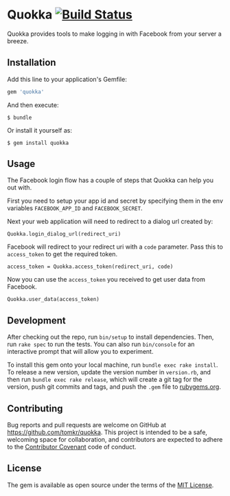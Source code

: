 # Quokka [![Build Status](https://travis-ci.org/tomkr/quokka.svg?branch=master)](https://travis-ci.org/tomkr/quokka)

Quokka provides tools to make logging in with Facebook from your server a breeze.

## Installation

Add this line to your application's Gemfile:

```ruby
gem 'quokka'
```

And then execute:

    $ bundle

Or install it yourself as:

    $ gem install quokka

## Usage

The Facebook login flow has a couple of steps that Quokka can help you out with.

First you need to setup your app id and secret by specifying them in the env variables `FACEBOOK_APP_ID` and `FACEBOOK_SECRET`.

Next your web application will need to redirect to a dialog url created by:

    Quokka.login_dialog_url(redirect_uri)

Facebook will redirect to your redirect uri with a `code` parameter. Pass this to `access_token` to get the required token.

    access_token = Quokka.access_token(redirect_uri, code)

Now you can use the `access_token` you received to get user data from Facebook.

    Quokka.user_data(access_token)

## Development

After checking out the repo, run `bin/setup` to install dependencies. Then, run `rake spec` to run the tests. You can also run `bin/console` for an interactive prompt that will allow you to experiment.

To install this gem onto your local machine, run `bundle exec rake install`. To release a new version, update the version number in `version.rb`, and then run `bundle exec rake release`, which will create a git tag for the version, push git commits and tags, and push the `.gem` file to [rubygems.org](https://rubygems.org).

## Contributing

Bug reports and pull requests are welcome on GitHub at https://github.com/tomkr/quokka. This project is intended to be a safe, welcoming space for collaboration, and contributors are expected to adhere to the [Contributor Covenant](http://contributor-covenant.org) code of conduct.


## License

The gem is available as open source under the terms of the [MIT License](http://opensource.org/licenses/MIT).
